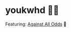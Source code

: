 youkwhd 🦐✨
==========

Featuring: [Against All Odds](https://www.youtube.com/watch?v=CkGg1bzfSys) 🎵
